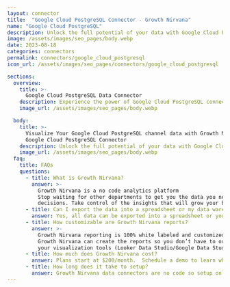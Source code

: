 ```yaml
---
layout: connector
title:  "Google Cloud PostgreSQL Connector - Growth Nirvana"
name: "Google Cloud PostgreSQL"
description: Unlock the full potential of your data with Google Cloud PostgreSQL. Build robust, scalable, and secure applications with ease. Leverage the advanced features of PostgreSQL and the scalability of Google Cloud to handle your most demanding workloads. Increase productivity, reduce costs, and accelerate innovation with Google Cloud PostgreSQL.
image: /assets/images/seo_pages/body.webp
date: 2023-08-18
categories: connectors
permalink: connectors/google_cloud_postgresql
icon_url: /assets/images/seo_pages/connectors/google_cloud_postgresql

sections:
  overview:
    title: >-
      Google Cloud PostgreSQL Data Connector
    description: Experience the power of Google Cloud PostgreSQL connector. Seamlessly manage and scale your relational databases with the reliability, performance, and security of Google Cloud. Unlock new possibilities for your applications with flexible data modeling, transaction support, and advanced querying capabilities. Boost productivity, gain actionable insights, and ensure business continuity with Google Cloud PostgreSQL.
    image_url: /assets/images/seo_pages/body.webp

  body:
    title: >-
      Visualize Your Google Cloud PostgreSQL channel data with Growth Nirvana's
      Google Cloud PostgreSQL Connector
    description: Unlock the full potential of your data with Google Cloud PostgreSQL. Build robust, scalable, and secure applications with ease. Leverage the advanced features of PostgreSQL and the scalability of Google Cloud to handle your most demanding workloads. Increase productivity, reduce costs, and accelerate innovation with Google Cloud PostgreSQL.
    image_url: /assets/images/seo_pages/body.webp
  faq:
    title: FAQs
    questions:
      - title: What is Growth Nirvana?
        answer: >-
          Growth Nirvana is a no code analytics platform 
          Stop waiting for other departments to get you the data you need to make critical business 
          decisions. Take control of the insights that will grow your business.
      - title: Can I export the data into a spreadsheet or my data warehouse?
        answer: Yes, all data can be exported into a spreadsheet or your data warehouse (Google BigQuery, AWS, Snowflake, Azure, etc)
      - title: How customizable are Growth Nirvana reports?
        answer: >-
          Growth Nirvana reporting is 100% white labeled and customized to your specifications.
          Growth Nirvana can create the reports so you don’t have to or you can connect
          your visualization tools (Looker Data Studio/Google Data Studio, Tableau, PowerBI, etc) to Growth Nirvana.
      - title: How much does Growth Nirvana cost?
        answer: Plans start at $200/month.  Schedule a demo to learn what plan is best for you.
      - title: How long does it take to setup?
        answer: Growth Nirvana data connectors are no code so setup only requires a few clicks.
---
```

